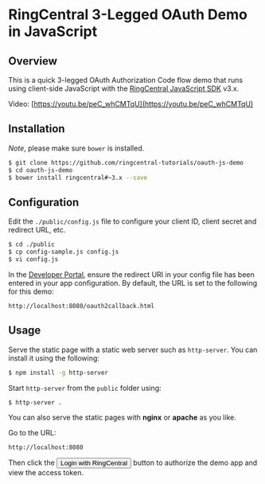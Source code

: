 RingCentral 3-Legged OAuth Demo in JavaScript
=============================================

## Overview

This is a quick 3-legged OAuth Authorization Code flow demo that runs using client-side JavaScript with the [RingCentral JavaScript SDK](https://github.com/ringcentral/ringcentral-js) v3.x.

Video: [https://youtu.be/peC_whCMTqU](https://youtu.be/peC_whCMTqU)

## Installation

*Note*, please make sure `bower` is installed.

```bash
$ git clone https://github.com/ringcentral-tutorials/oauth-js-demo
$ cd oauth-js-demo
$ bower install ringcentral#~3.x --save
```

## Configuration

Edit the `./public/config.js` file to configure your client ID, client secret and redirect URL, etc.

```bash
$ cd ./public
$ cp config-sample.js config.js
$ vi config.js
```

In the [Developer Portal](http://developer.ringcentral.com/), ensure the redirect URI in your config file has been entered in your app configuration. By default, the URL is set to the following for this demo:

```
http://localhost:8080/oauth2callback.html
```

## Usage

Serve the static page with a static web server such as `http-server`. You can install it using the following:

```bash
$ npm install -g http-server
```

Start `http-server` from the `public` folder using:

```bash
$ http-server .
```

You can also serve the static pages with **nginx** or **apache** as you like.

Go to the URL:

```
http://localhost:8080
````

Then click the <input type="button" value="Login with RingCentral"> button to authorize the demo app and view the access token.
